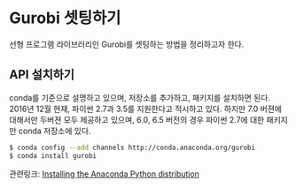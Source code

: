 # Gurobi 셋팅하기
선형 프로그램 라이브러리인 Gurobi를 셋팅하는 방법을 정리하고자 한다.

## API 설치하기
conda를 기준으로 설명하고 있으며, 저장소를 추가하고, 패키지를 설치하면 된다.
2016년 12월 현재, 파이썬 2.7과 3.5를 지원한다고 적시하고 있다. 하지만 7.0 버젼에 대해서만 두버젼 모두 제공하고 있으며,
6.0, 6.5 버전의 경우 파이썬 2.7에 대한 패키지만 conda 저장소에 있다.

```bash
$ conda config --add channels http://conda.anaconda.org/gurobi
$ conda install gurobi
```

관련링크: [Installing the Anaconda Python distribution](http://www.gurobi.com/documentation/7.0/quickstart_mac/installing_the_anaconda_py.html#section:Anaconda)
